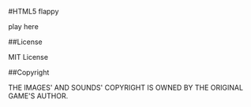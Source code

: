 #HTML5 flappy

play here

##License

MIT License

##Copyright

THE IMAGES' AND SOUNDS' COPYRIGHT IS OWNED BY THE ORIGINAL GAME'S AUTHOR.
